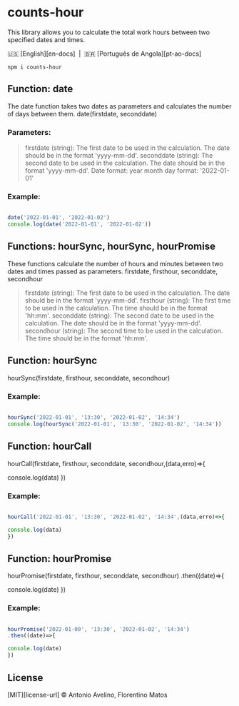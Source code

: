 # counts-hour
This library allows you to calculate the total work hours between two specified dates and times.

:us: [English][en-docs]&nbsp;&nbsp;|&nbsp;&nbsp;:brazil: [Português de Angola][pt-ao-docs]

```console
npm i counts-hour
```
## Function: date

The date function takes two dates as parameters and calculates the number of days between them.
date(firstdate, seconddate)
### Parameters:
>firstdate (string): The first date to be used in the calculation. The date should be in the format 'yyyy-mm-dd'.
> seconddate (string): The second date to be used in the calculation. The date should be in the format 'yyyy-mm-dd'.
Date format:
year month day
format: '2022-01-01'
### Example:
```javascript

date('2022-01-01', '2022-01-02')
console.log(date('2022-01-01', '2022-01-02'))

```
## Functions: hourSync, hourSync, hourPromise
These functions calculate the number of hours and minutes between two dates and times passed as parameters.
firstdate, firsthour, seconddate, secondhour

> firstdate (string): The first date to be used in the calculation. The date should be in the format 'yyyy-mm-dd'.
> firsthour (string): The first time to be used in the calculation. The time should be in the format 'hh:mm'.
> seconddate (string): The second date to be used in the calculation. The date should be in the format 'yyyy-mm-dd'.
> secondhour (string): The second time to be used in the calculation. The time should be in the format 'hh:mm'.

## Function: hourSync
hourSync(firstdate, firsthour, seconddate, secondhour)

### Example:
```javascript

hourSync('2022-01-01', '13:30', '2022-01-02', '14:34')
console.log(hourSync('2022-01-01', '13:30', '2022-01-02', '14:34'))

```
## Function: hourCall
hourCall(firstdate, firsthour, seconddate, secondhour,(data,erro)=>{

console.log(data)
})
### Example:
```javascript

hourCall('2022-01-01', '13:30', '2022-01-02', '14:34',(data,erro)=>{

console.log(data)
})

```
## Function: hourPromise

hourPromise(firstdate, firsthour, seconddate, secondhour)
.then((date)=>{

console.log(date)
})

### Example:

```javascript

hourPromise('2022-01-00', '13:30', '2022-01-02', '14:34')
.then((date)=>{

console.log(date)
})

```

## License

[MIT][license-url] &copy; Antonio Avelino, Florentino Matos